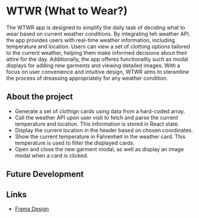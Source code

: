 # WTWR (What to Wear?)

The WTWR app is designed to simplify the daily task of deciding what to wear based on current weather conditions. By integrating teh weather API, the app provides users with real-time weather information, including temperature and location. Users can view a set of clothing options tailored to the current weather, helping them make informed decisions about their attire for the day. Additionally, the app offeres functionality such as modal displays for adding new garments and viewing detailed images. With a focus on user convenience and intuitive design, WTWR aims to steramline the process of dreassing appropriately for any weather condition.

## About the project

- Generate a set of clothign cards using data from a hard-coded array.
- Call the weather API upon user visit to fetch and parse the current temperature and location. This information is stored in React state.
- Display the current location in the header based on chosen coordinates.
- Show the current temperature in Fahrenheit in the weather card. This temperature is used to filter the displayed cards.
- Open and close the new garment modal, as well as display an image modal when a card is clicked.

## Future Development

## Links

- [Figma Design](https://www.figma.com/file/DTojSwldenF9UPKQZd6RRb/Sprint-10%3A-WTWR)
